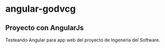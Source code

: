 # angular-godvcg
## Proyecto con AngularJs
Testeando Angular para app web del proyecto de Ingeneria del Software.
